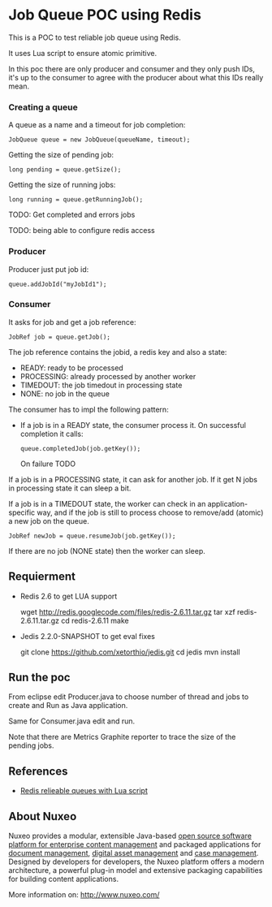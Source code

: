 # Job Queue POC using Redis


This is a POC to test reliable job queue using Redis.

It uses Lua script to ensure atomic primitive.

In this poc there are only producer and consumer and they only push
IDs, it's up to the consumer to agree with the producer about what
this IDs really mean.


### Creating a queue

A queue as a name and a timeout for job completion:

    JobQueue queue = new JobQueue(queueName, timeout);


Getting the size of pending job:

    long pending = queue.getSize();
	

Getting the size of running jobs:

	long running = queue.getRunningJob();
	
TODO: Get completed and errors jobs

TODO: being able to configure redis access


### Producer

Producer just put job id: 

	queue.addJobId("myJobId1");

### Consumer

It asks for job and get a job reference:

	JobRef job = queue.getJob();

The job reference contains the jobid, a redis key and also a state:

- READY: ready to be processed
- PROCESSING: already processed by another worker
- TIMEDOUT: the job timedout in processing state
- NONE: no job in the queue

The consumer has to impl the following pattern:

- If a job is in a READY state, the consumer process it.
  On successful completion it calls:
  
	  queue.completedJob(job.getKey());
	  
  On failure TODO
     
  
If a job is in a PROCESSING state, it can ask for another job.
If it get N jobs in processing state it can sleep a bit.

If a job is in a TIMEDOUT state, the worker can check in an
application-specific way, and if the job is still to process choose to
remove/add (atomic) a new job on the queue.

	JobRef newJob = queue.resumeJob(job.getKey());


If there are no job (NONE state) then the worker can sleep.

## Requierment 

- Redis 2.6 to get LUA support

    wget http://redis.googlecode.com/files/redis-2.6.11.tar.gz
    tar xzf redis-2.6.11.tar.gz
    cd redis-2.6.11
    make

- Jedis 2.2.0-SNAPSHOT to get eval fixes

	git clone https://github.com/xetorthio/jedis.git
	cd jedis
	mvn install

## Run the poc

From eclipse edit Producer.java to choose number of thread and jobs to create
and Run as Java application.

Same for Consumer.java edit and run.

Note that there are Metrics Graphite reporter to trace the size of the
pending jobs.


## References

- [Redis relieable queues with Lua script](http://oldblog.antirez.com/post/250)


## About Nuxeo

Nuxeo provides a modular, extensible Java-based [open source software platform for enterprise content management](http://www.nuxeo.com/en/products/ep) and packaged applications for [document management](http://www.nuxeo.com/en/products/document-management), [digital asset management](http://www.nuxeo.com/en/products/dam) and [case management](http://www.nuxeo.com/en/products/case-management). Designed by developers for developers, the Nuxeo platform offers a modern architecture, a powerful plug-in model and extensive packaging capabilities for building content applications.

More information on: <http://www.nuxeo.com/>
